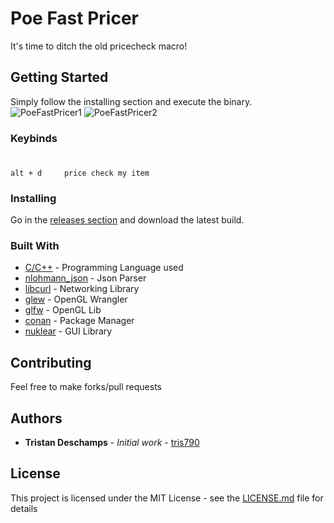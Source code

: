 # Poe Fast Pricer

It's time to ditch the old pricecheck macro!

## Getting Started

Simply follow the installing section and execute the binary.
![PoeFastPricer1](https://user-images.githubusercontent.com/16129167/71721995-4c62c400-2df5-11ea-9956-5722a812e23f.png)
![PoeFastPricer2](https://user-images.githubusercontent.com/16129167/71722048-7e742600-2df5-11ea-87e6-ffda1502ffce.png)

### Keybinds

#

```
alt + d     price check my item
```

### Installing

Go in the [releases section](https://github.com/tris790/PoeFastPricer/releases) and download the latest build.

### Built With

- [C/C++](http://www.dropwizard.io/1.0.2/docs/) - Programming Language used
- [nlohmann_json](https://github.com/nlohmann/json) - Json Parser
- [libcurl](https://curl.haxx.se/libcurl/) - Networking Library
- [glew](http://glew.sourceforge.net/) - OpenGL Wrangler
- [glfw](https://www.glfw.org/) - OpenGL Lib
- [conan](https://curl.haxx.se/libcurl/) - Package Manager
- [nuklear](https://github.com/Immediate-Mode-UI/Nuklear) - GUI Library

## Contributing

Feel free to make forks/pull requests

## Authors

- **Tristan Deschamps** - _Initial work_ - [tris790](https://github.com/tris790)

## License

This project is licensed under the MIT License - see the [LICENSE.md](LICENSE.md) file for details
